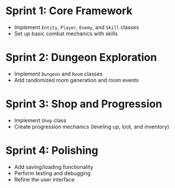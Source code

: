 # Sprint 1: Core Framework
- Implement `Entity`, `Player`, `Enemy`, and `Skill` classes
- Set up basic combat mechanics with skills

# Sprint 2: Dungeon Exploration
- Implement `Dungeon` and `Room` classes
- Add randomized room generation and room events

# Sprint 3: Shop and Progression
- Implement `Shop` class
- Create progression mechanics (leveling up, loot, and inventory)

# Sprint 4: Polishing
- Add saving/loading functionality
- Perform testing and debugging
- Refine the user interface
